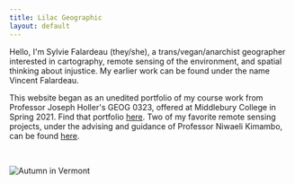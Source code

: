 ```yaml
---
title: Lilac Geographic 
layout: default
---
```


Hello, I'm Sylvie Falardeau (they/she), a trans/vegan/anarchist geographer interested in cartography, remote sensing of the environment, and spatial thinking about injustice. My earlier work can be found under the name Vincent Falardeau.

This website began as an unedited portfolio of my course work from Professor Joseph Holler's GEOG 0323, offered at Middlebury College in Spring 2021. Find that portfolio [here](opensource.html). Two of my favorite remote sensing projects, under the advising and guidance of Professor Niwaeli Kimambo, can be found [here](remote.html).

&ensp;

![Autumn in Vermont](portfolio/vergennes.jpg)
